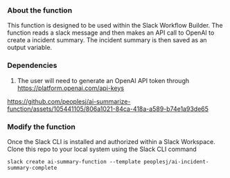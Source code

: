 ### About the function
This function is designed to be used within the Slack Workflow Builder. The function reads a slack message and then makes an API call to OpenAI to create a incident summary. The incident summary is then saved as an output variable. 

### Dependencies
1. The user will need to generate an OpenAI API token through https://platform.openai.com/api-keys

https://github.com/peoplesj/ai-summarize-function/assets/105441105/806a1021-84ca-418a-a589-b74e1a93de65

### Modify the function
Once the Slack CLI is installed and authorized within a Slack Workspace. Clone this repo to your local system using the Slack CLI command
```
slack create ai-summary-function --template peoplesj/ai-incident-summary-complete
```

